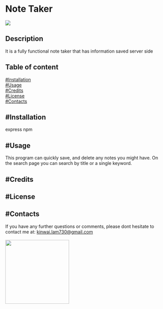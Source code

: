# Note Taker
<img src="https://img.shields.io/badge/Made%20with-express%20%26%20Heroku-blue">

## Description
It is a fully functional note taker that has information saved server side
## Table of content
[#Installation](#Installation)<br>
[#Usage](#Usage)<br>
[#Credits](#Credits)<br>
[#License](#License)<br>
[#Contacts](#Contacts)
## #Installation
express npm
## #Usage
This program can quickly save, and delete any notes you might have. On the search page you can search by title or a single keyword. 
## #Credits

## #License

## #Contacts
If you have any further questions or comments, please dont hesitate to contact me at: <kinwai.lam730@gmail.com>
<br><br>
<img src="https://avatars2.githubusercontent.com/u/58892198?v=4" width="200"><br>